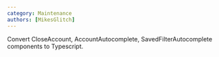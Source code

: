 ```yaml
---
category: Maintenance
authors: [MikesGlitch]
---
```


Convert CloseAccount, AccountAutocomplete, SavedFilterAutocomplete components to Typescript.
